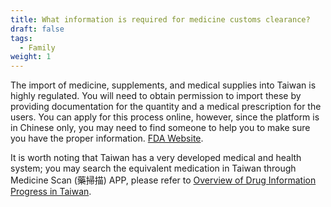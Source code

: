 ```yaml
---
title: What information is required for medicine customs clearance?
draft: false
tags:
  - Family
weight: 1
---
```

The import of medicine, supplements, and medical supplies into Taiwan is highly regulated. You will need to obtain permission to import these by providing documentation for the quantity and a medical prescription for the users. You can apply for this process online, however, since the platform is in Chinese only, you may need to find someone to help you to make sure you have the proper information. [FDA Website](https://oap.fda.gov.tw/).

It is worth noting that Taiwan has a very developed medical and health system; you may search the equivalent medication in Taiwan through Medicine Scan (藥掃描) APP, please refer to [Overview of Drug Information Progress in Taiwan](https://www.pmda.go.jp/files/000232162.pdf).